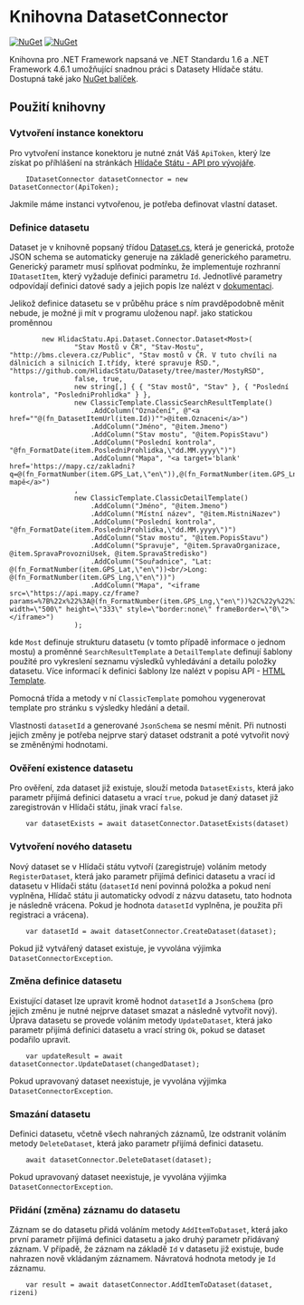 # Knihovna DatasetConnector

[![NuGet](https://img.shields.io/nuget/dt/HlidacStatu.Api.Dataset.Connector.svg)](https://www.nuget.org/packages/HlidacStatu.Api.Dataset.Connector)
[![NuGet](https://img.shields.io/nuget/v/HlidacStatu.Api.Dataset.Connector.svg)](https://www.nuget.org/packages/HlidacStatu.Api.Dataset.Connector)

Knihovna pro .NET Framework napsaná ve .NET Standardu 1.6 a .NET Framework 4.6.1 umožňující snadnou práci s Datasety Hlídače státu. Dostupná také jako [NuGet balíček](https://www.nuget.org/packages/HlidacStatu.Api.Dataset.Connector).

## Použití knihovny

### Vytvoření instance konektoru

Pro vytvoření instance konektoru je nutné znát Váš `ApiToken`, který lze získat po příhlášení na stránkách [Hlídače Státu - API pro vývojáře](https://www.hlidacstatu.cz/api/v1/Index). 

```
    IDatasetConnector datasetConnector = new DatasetConnector(ApiToken);
```

Jakmile máme instanci vytvořenou, je potřeba definovat vlastní dataset.

### Definice datasetu

Dataset je v knihovně popsaný třídou [Dataset.cs](DatasetConnector/Dataset.cs), která je generická, protože JSON schema se automaticky generuje na základě generického parametru. Generický parametr musí splňovat podmínku, že implementuje rozhranní `IDatasetItem`, který vyžaduje definici parametru `Id`. Jednotlivé parametry odpovídají definici datové sady a jejich popis lze nalézt v [dokumentaci](https://hlidacstatu.docs.apiary.io/#reference/datasety-rozsirene-datove-sady-hlidace-statu/datasety).

Jelikož definice datasetu se v průběhu práce s ním pravděpodobně měnit nebude, je možné ji mít v programu uloženou např. jako statickou proměnnou 

```
		new HlidacStatu.Api.Dataset.Connector.Dataset<Most>(
                "Stav Mostů v ČR", "Stav-Mostu", "http://bms.clevera.cz/Public", "Stav mostů v ČR. V tuto chvíli na dálnicích a silnicích I.třídy, které spravuje ŘSD.", "https://github.com/HlidacStatu/Datasety/tree/master/MostyRSD",
                false, true,
                new string[,] { { "Stav mostů", "Stav" }, { "Poslední kontrola", "PosledniProhlidka" } },
                new ClassicTemplate.ClassicSearchResultTemplate()
                    .AddColumn("Označení", @"<a href=""@(fn_DatasetItemUrl(item.Id))"">@item.Oznaceni</a>")
                    .AddColumn("Jméno", "@item.Jmeno")
                    .AddColumn("Stav mostu", "@item.PopisStavu")
                    .AddColumn("Poslední kontrola", "@fn_FormatDate(item.PosledniProhlidka,\"dd.MM.yyyy\")")
                    .AddColumn("Mapa", "<a target='blank' href='https://mapy.cz/zakladni?q=@(fn_FormatNumber(item.GPS_Lat,\"en\")),@(fn_FormatNumber(item.GPS_Lng,\"en\"))'>na mapě</a>")
                ,
                new ClassicTemplate.ClassicDetailTemplate()
                    .AddColumn("Jméno", "@item.Jmeno")
                    .AddColumn("Místní název", "@item.MistniNazev")
                    .AddColumn("Poslední kontrola", "@fn_FormatDate(item.PosledniProhlidka,\"dd.MM.yyyy\")")
                    .AddColumn("Stav mostu", "@item.PopisStavu")
                    .AddColumn("Spravuje", "@item.SpravaOrganizace, @item.SpravaProvozniUsek, @item.SpravaStredisko")
                    .AddColumn("Souřadnice", "Lat: @(fn_FormatNumber(item.GPS_Lat,\"en\"))<br/>Long: @(fn_FormatNumber(item.GPS_Lng,\"en\"))")
                    .AddColumn("Mapa", "<iframe src=\"https://api.mapy.cz/frame?params=%7B%22x%22%3A@(fn_FormatNumber(item.GPS_Lng,\"en\"))%2C%22y%22%3A@(fn_FormatNumber(item.GPS_Lat,\"en\"))%2C%22base%22%3A%221%22%2C%22layers%22%3A%5B%5D%2C%22zoom%22%3A16%2C%22url%22%3A%22https%3A%2F%2Fmapy.cz%2Fs%2F3auci%22%2C%22mark%22%3A%7B%22x%22%3A%22@(fn_FormatNumber(item.GPS_Lng,\"en\"))%22%2C%22y%22%3A%22@(fn_FormatNumber(item.GPS_Lat,\"en\"))%22%2C%22title%22%3A%22Poloha+mostu%22%7D%2C%22overview%22%3Atrue%7D&amp;width=500&amp;height=333&amp;lang=cs\" width=\"500\" height=\"333\" style=\"border:none\" frameBorder=\"0\"></iframe>")
                );
```

kde `Most` definuje strukturu datasetu (v tomto případě informace o jednom mostu) a proměnné `SearchResultTemplate` a `DetailTemplate` definují šablony použité pro vykreslení seznamu výsledků vyhledávání a detailu položky datasetu. Více informací k definici šablony lze nalézt v popisu API - [HTML Template](https://hlidacstatu.docs.apiary.io/#reference/html-teplate-syntaxe,-funkce).

Pomocná třída a metody v ní `ClassicTemplate` pomohou vygenerovat template pro stránku s výsledky hledání a detail.

Vlastnosti `datasetId` a generované `JsonSchema` se nesmí měnit. Při nutnosti jejich změny je potřeba nejprve starý dataset odstranit a poté vytvořit nový se změněnými hodnotami.


### Ověření existence datasetu

Pro ověření, zda dataset již existuje, slouží metoda `DatasetExists`, která jako parametr přijímá definici datasetu a vrací `true`, pokud je daný dataset již zaregistrován v Hlídači státu, jinak vrací `false`.

```
    var datasetExists = await datasetConnector.DatasetExists(dataset)
```

### Vytvoření nového datasetu

Nový dataset se v Hlídači státu vytvoří (zaregistruje) voláním metody `RegisterDataset`, která jako parametr přijímá definici datasetu a vrací id datasetu v Hlídači státu (`datasetId` není povinná položka a pokud není vyplněna, Hlídač státu ji automaticky odvodí z názvu datasetu, tato hodnota je následně vrácena. Pokud je hodnota `datasetId` vyplněna, je použita při registraci a vrácena).

```
    var datasetId = await datasetConnector.CreateDataset(dataset);
```

Pokud již vytvářený dataset existuje, je vyvolána výjimka `DatasetConnectorException`.

### Změna definice datasetu

Existující dataset lze upravit kromě hodnot `datasetId` a `JsonSchema` (pro jejich změnu je nutné nejprve dataset smazat a následně vytvořit nový). Úprava datasetu se provede voláním metody `UpdateDataset`, která jako parametr přijímá definici datasetu a vrací string `Ok`, pokud se dataset podařilo upravit.

```
    var updateResult = await datasetConnector.UpdateDataset(changedDataset);
```

Pokud upravovaný dataset neexistuje, je vyvolána výjimka `DatasetConnectorException`.

### Smazání datasetu

Definici datasetu, včetně všech nahraných záznamů, lze odstranit voláním metody `DeleteDataset`, která jako parametr přijímá definici datasetu.

```
    await datasetConnector.DeleteDataset(dataset);
```

Pokud upravovaný dataset neexistuje, je vyvolána výjimka `DatasetConnectorException`.

### Přidání (změna) záznamu do datasetu

Záznam se do datasetu přidá voláním metody `AddItemToDataset`, která jako první parametr přijímá definici datasetu a jako druhý parametr přidávaný záznam. V případě, že záznam na základě `Id` v datasetu již existuje, bude nahrazen nově vkládaným záznamem. Návratová hodnota metody je `Id` záznamu.

```
    var result = await datasetConnector.AddItemToDataset(dataset, rizeni)
```
